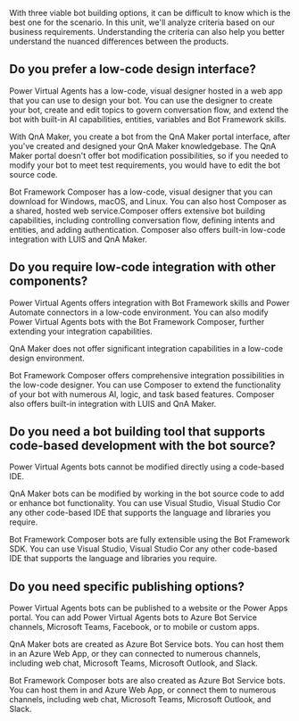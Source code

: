 With three viable bot building options, it can be difficult to know which is the best one for the scenario. In this unit, we'll analyze criteria based on our business requirements. Understanding the criteria can also help you better understand the nuanced differences between the products.

## Do you prefer a low-code design interface?

Power Virtual Agents has a low-code, visual designer hosted in a web app that you can use to design your bot. You can use the designer to create your bot, create and edit topics to govern conversation flow, and extend the bot with built-in AI capabilities, entities, variables and Bot Framework skills.

With QnA Maker, you create a bot from the QnA Maker portal interface, after you've created and designed your QnA Maker knowledgebase. The QnA Maker portal doesn't offer bot modification possibilities, so if you needed to modify your bot to meet test requirements, you would have to edit the bot source code.

Bot Framework Composer has a low-code, visual designer that you can download for Windows, macOS, and Linux. You can also host Composer as a shared, hosted web service.Composer offers extensive bot building capabilities, including controlling conversation flow, defining intents and entities, and adding authentication. Composer also offers built-in low-code integration with LUIS and QnA Maker.

## Do you require low-code integration with other components?

Power Virtual Agents offers integration with Bot Framework skills and Power Automate connectors in a low-code environment. You can also modify Power Virtual Agents bots with the Bot Framework Composer, further extending your integration capabilities.

QnA Maker does not offer significant integration capabilities in a low-code design environment.

Bot Framework Composer offers comprehensive integration possibilities in the low-code designer. You can use Composer to extend the functionality of your bot with numerous AI, logic, and task based features. Composer also offers built-in integration with LUIS and QnA Maker.

## Do you need a bot building tool that supports code-based development with the bot source?

Power Virtual Agents bots cannot be modified directly using a code-based IDE.

QnA Maker bots can be modified by working in the bot source code to add or enhance bot functionality. You can use Visual Studio, Visual Studio Cor any other code-based IDE that supports the language and libraries you require.

Bot Framework Composer bots are fully extensible using the Bot Framework SDK. You can use Visual Studio, Visual Studio Cor any other code-based IDE that supports the language and libraries you require.

## Do you need specific publishing options?

Power Virtual Agents bots can be published to a website or the Power Apps portal. You can add Power Virtual Agents bots to Azure Bot Service channels, Microsoft Teams, Facebook, or to mobile or custom apps.

QnA Maker bots are created as Azure Bot Service bots. You can host them in an Azure Web App, or they can connected to numerous channels, including web chat, Microsoft Teams, Microsoft Outlook, and Slack.

Bot Framework Composer bots are also created as Azure Bot Service bots. You can host them in and Azure Web App, or connect them to numerous channels, including web chat, Microsoft Teams, Microsoft Outlook, and Slack.
